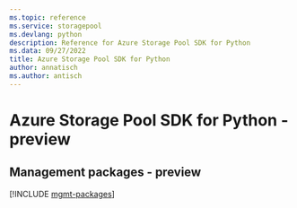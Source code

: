 ```yaml
---
ms.topic: reference
ms.service: storagepool
ms.devlang: python
description: Reference for Azure Storage Pool SDK for Python
ms.data: 09/27/2022
title: Azure Storage Pool SDK for Python
author: annatisch
ms.author: antisch
---
```

# Azure Storage Pool SDK for Python - preview

## Management packages - preview
[!INCLUDE [mgmt-packages](storage-pool-mgmt-index.md)]